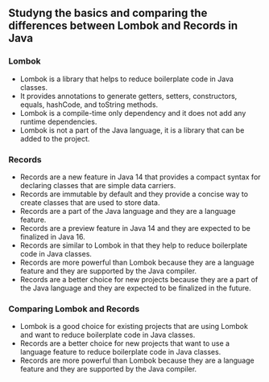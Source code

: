 ## Studyng the basics and comparing the differences between Lombok and Records in Java
### Lombok
- Lombok is a library that helps to reduce boilerplate code in Java classes.
- It provides annotations to generate getters, setters, constructors, equals, hashCode, and toString methods.
- Lombok is a compile-time only dependency and it does not add any runtime dependencies.
- Lombok is not a part of the Java language, it is a library that can be added to the project.

### Records
- Records are a new feature in Java 14 that provides a compact syntax for declaring classes that are simple data carriers.
- Records are immutable by default and they provide a concise way to create classes that are used to store data.
- Records are a part of the Java language and they are a language feature.
- Records are a preview feature in Java 14 and they are expected to be finalized in Java 16.
- Records are similar to Lombok in that they help to reduce boilerplate code in Java classes.
- Records are more powerful than Lombok because they are a language feature and they are supported by the Java compiler.
- Records are a better choice for new projects because they are a part of the Java language and they are expected to be finalized in the future.

### Comparing Lombok and Records
- Lombok is a good choice for existing projects that are using Lombok and want to reduce boilerplate code in Java classes.
- Records are a better choice for new projects that want to use a language feature to reduce boilerplate code in Java classes.
- Records are more powerful than Lombok because they are a language feature and they are supported by the Java compiler.